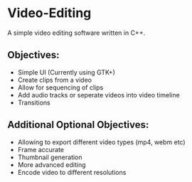 # Video-Editing
A simple video editing software written in C++.

## Objectives:
- Simple UI (Currently using GTK+)
- Create clips from a video
- Allow for sequencing of clips
- Add audio tracks or seperate videos into video timeline
- Transitions

## Additional Optional Objectives:
- Allowing to export different video types (mp4, webm etc)
- Frame accurate
- Thumbnail generation
- More advanced editing
- Encode video to different resolutions
